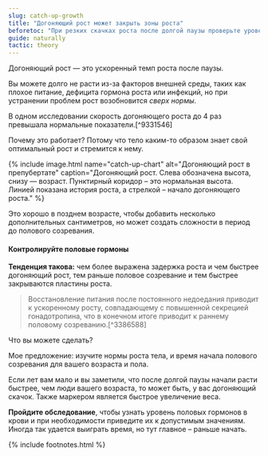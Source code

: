 ```yaml
---
slug: catch-up-growth
title: "Догоняющий рост может закрыть зоны роста"
beforetoc: "При резких скачках роста после долгой паузы проверьте уровень половых гормонов." 
guide: naturally 
tactic: theory
---
```

Догоняющий рост — это ускоренный темп роста после паузы.

Вы можете долго не расти из-за факторов внешней среды, таких как плохое питание, дефицита гормона роста или инфекций, но при устранении проблем рост возобновится *сверх нормы*.

В одном исследовании скорость догоняющего роста до 4 раз превышала нормальные показатели.[^9331546]

Почему это работает? Потому что тело каким-то образом знает свой оптимальный рост и стремится к нему.

{% include image.html name="catch-up-chart" alt="Догоняющий рост в препубертате" caption="Догоняющий рост. Слева обозначена высота, снизу — возраст. Пунктирный коридор – это нормальная высота. Линией показана история роста, а стрелкой – начало догоняющего роста." %}

Это хорошо в позднем возрасте, чтобы добавить несколько дополнительных сантиметров, но может создать сложности в период до полового созревания. 

#### Контролируйте половые гормоны

**Тенденция такова:** чем более выражена задержка роста и чем быстрее догоняющий рост, тем раньше половое созревание и тем быстрее закрываются пластины роста.

> Восстановление питания после постоянного недоедания приводит к ускоренному росту, совпадающему с повышенной секрецией гонадотропина, что в конечном итоге приводит к раннему половому созреванию.[^3386588] 

Что вы можете сделать?

Мое предложение: изучите нормы роста тела, и время начала полового созревания для вашего возраста и пола.

Если лет вам мало и вы заметили, что после долгой паузы начали расти быстрее, чем люди вашего возраста, то может быть, у вас догоняющий скачок. Также маркером является быстрое увеличение веса. 

**Пройдите обследование**, чтобы узнать уровень половых гормонов в крови и при необходимости приведите их к допустимым значениям. Иногда так удается выиграть время, но тут главное – раньше начать.

{% include footnotes.html %}